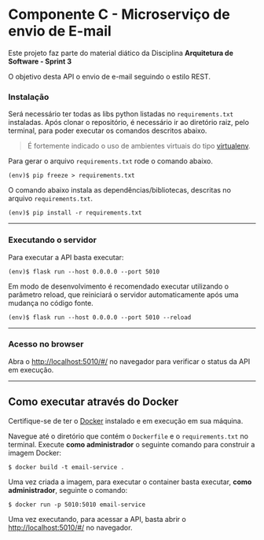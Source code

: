 # Componente C - Microserviço de envio de E-mail

Este projeto faz parte do material diático da Disciplina **Arquitetura de Software - Sprint 3** 

O objetivo desta API o envio de e-mail seguindo o estilo REST.

### Instalação


Será necessário ter todas as libs python listadas no `requirements.txt` instaladas.
Após clonar o repositório, é necessário ir ao diretório raiz, pelo terminal, para poder executar os comandos descritos abaixo.



> É fortemente indicado o uso de ambientes virtuais do tipo [virtualenv](https://virtualenv.pypa.io/en/latest/installation.html).

Para gerar o arquivo `requirements.txt` rode o comando abaixo.

```
(env)$ pip freeze > requirements.txt
```
O comando abaixo instala as dependências/bibliotecas, descritas no arquivo `requirements.txt`.

```
(env)$ pip install -r requirements.txt
```


---
### Executando o servidor


Para executar a API  basta executar:

```
(env)$ flask run --host 0.0.0.0 --port 5010
```

Em modo de desenvolvimento é recomendado executar utilizando o parâmetro reload, que reiniciará o servidor
automaticamente após uma mudança no código fonte. 

```
(env)$ flask run --host 0.0.0.0 --port 5010 --reload
```

---
### Acesso no browser

Abra o [http://localhost:5010/#/](http://localhost:5010/#/) no navegador para verificar o status da API em execução.

---
## Como executar através do Docker

Certifique-se de ter o [Docker](https://docs.docker.com/engine/install/) instalado e em execução em sua máquina.

Navegue até o diretório que contém o `Dockerfile` e o `requirements.txt` no terminal.
Execute **como administrador** o seguinte comando para construir a imagem Docker:

```
$ docker build -t email-service .
```

Uma vez criada a imagem, para executar o container basta executar, **como administrador**, seguinte o comando:

```
$ docker run -p 5010:5010 email-service
```

Uma vez executando, para acessar a API, basta abrir o [http://localhost:5010/#/](http://localhost:5010/#/) no navegador.


